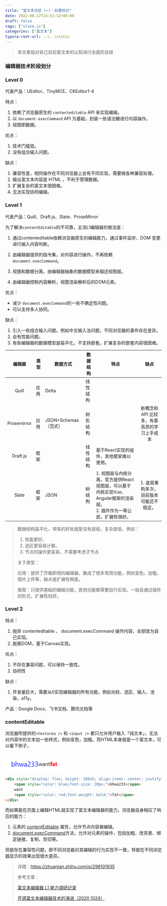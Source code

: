 ```yaml
---
title: "富文本总结（一）：前置知识"
date: 2022-08-22T14:53:52+08:00
draft: false
tags: ["slate.js"]
categories: ["富文本"]
typora-root-url: ..\..\static
---
```


> 本文章指对自己目前富文本的认知进行全面的总结

### 编辑器技术阶段划分

### **Level 0**

代表产品：UEditor、TinyMCE、CKEditor1-4

特点：

1. 依赖了浏览器原生的 `contenteditable` API 来实现编辑。
1. 以 `document.execCommand` API 为基础，封装一些语法糖进行内容操作。
2. 视图即数据。

优点：

1. 技术门槛低。
2. 没有组合输入问题。

缺点：

1. 兼容性差，相同操作在不同浏览器上会有不同实现，需要做各种兼容处理。
2. 输出富文本内容是 HTML ，不利于管理数据。
3. 扩展复杂的富文本很困难。
4. 无法实现协同编辑。

### **Level 1** 

代表产品：Quill、Draft.js、Slate、ProseMirror

为了解决`contentEditable`的不可靠，主流L1编辑器的做法是：

1. 通过contenteditable依赖浏览器原生的编辑能力，通过事件监听、DOM 变更进行输入内容判断。
2. 由编辑器提供的指令集，对内容进行操作。不再依赖 `document.execCommand`。
3. 视图和数据分离，由编辑器抽象的数据模型来描述视图层。

2. 由编辑器控制内容解析，视图渲染解析后的DOM元素。

优点：

- 减少 `document.execCommand`的一些不确定性问题。
- 可以支持多人协同。

缺点：

1. 引入一些组合输入问题。例如中文输入法问题，不同浏览器的事件存在差异。
2. 会有性能问题。
3. 有些编辑器的数据模型是扁平化，不支持嵌套。扩展复杂的嵌套内容很困难。



|   编辑器    | 类型 | 数据方式             | 数据结构 | 特点                                                         |                    缺点                     |
| :---------: | ---- | -------------------- | -------- | ------------------------------------------------------------ | :-----------------------------------------: |
|    Quill    | 应用 | Delta                | 线性结构 |                                                              |                                             |
| Prosemirror | 应用 | JSON+Schemas（范式） | 树形结构 |                                                              | 新概念和 API 比较多，有着高昂的学习上手成本 |
|  Draft.js   | 框架 |                      | 线性结构 | 基于React实现的组件，其他框架难以使用。                      |                                             |
|    Slate    | 框架 | JSON                 | 树结构   | 1. 视图层与内核分离，官方提供React视图层，可以基于内核实现Vue、Angular框架的渲染层。<br />2. 插件作为一等公民，扩展性很好。 |   1. 底层重构多次，目前版本可能还不稳定。   |

> 数据结构扁平化，带来的好处就是没有层级，复杂度低，例如：
>
> 1. 性能更好。
> 2. 选区更容易计算。
> 3. 节点的操作更容易，不需要考虑子节点

> 关于类型：
>
> 应用：提供了开箱即用的编辑器，集成了很多常用功能，例如变色，加粗，图片上传等，缺点是扩展性稍差。
>
> 框架：只提供基础的编辑功能，其他功能都需要自行实现。一般会通过插件的形式，扩展性较好。

### Level 2

特点：

1. 抛弃 contenteditable 、 document.execCommand 操作内容，全部改为自己实现。
2. 脱离DOM，基于Canvas实现。

优点：

1. 不存在兼容问题，可以保持一致性。
1. 协同性

缺点：

1. 开发量巨大，需要从0实现编辑器的所有功能，例如光标、选区、输入、渲染，a11y。

产品：Google Docs、飞书文档、腾讯文档等

### contentEditable

浏览器所提供的`<textarea />` 和 `<input />` 都只允许用户输入「纯文本」，无法对内容中的文本加一些样式，例如变色，加粗。而HTML本身就是一个富文本，可以看下例子，

![image-20220822152653281](/../../static/images/image-20220822152653281.png)

```html
<div style="display: flex; height: 100vh; align-items: center; justify-content: center;">
    <span style="color: blue;font-size: 20px;">bhwa233</span>
    want
    <span style="color: red;font-weight: bold;">fat</span>
</div>
```

而如果能在页面上编辑HTML就实现了富文本编辑器的能力，浏览器自身相应了响应的能力：

1.  元素的 [contentEditable](https://developer.mozilla.org/zh-CN/docs/Web/HTML/Global_attributes/contenteditable) 属性，允许节点内容被编辑。
2. [document.execCommand](https://developer.mozilla.org/zh-CN/docs/Web/API/Document/execCommand)方法，允许对元素的操作，包括加粗、改背景、绑定链接、复制、剪切等。

但是存在兼容性问题，即不同浏览器对其编辑的行为实现不一致，导致在不同浏览器显示的效果出现很大差异。

> 详细：https://zhuanlan.zhihu.com/p/298101935



> 参考文章：
>
> [富文本编辑器 L1 能力调研记录](https://juejin.cn/post/6954896971370856485#comment)
>
> [开源富文本编辑器技术的演进（2020 1024）](https://zhuanlan.zhihu.com/p/268366406)
>
> 
